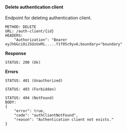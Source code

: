 #### Delete authentication client

Endpoint for deleting authentication client.

```
METHOD: DELETE
URL: /auth-client/{id}
HEADERS:
    "Authorization": "Bearer eyJhbGciOiJSUzUxMi.....Y1f05c9yvA;boundary="boundary"
```

**Response**

```
STATUS: 200 (Ok)
```

**Errors**

```
STATUS: 401 (Unauthorized)
```

```
STATUS: 403 (Forbidden)
```

```
STATUS: 404 (NotFound)
BODY:
{
    "error": true,
    "code": "authClientNotFound",
    "reason": "Authentication client not exists."
}
```
